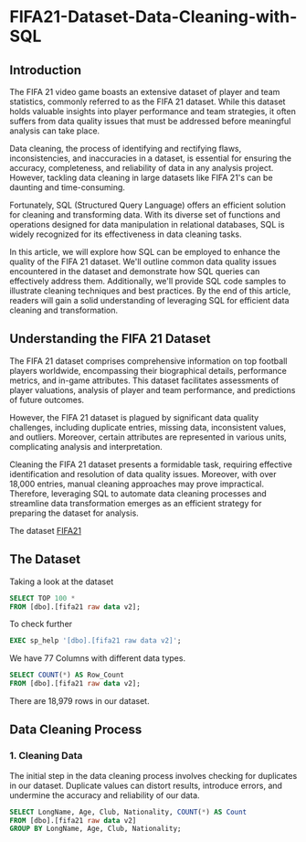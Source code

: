 # FIFA21-Dataset-Data-Cleaning-with-SQL

## Introduction

The FIFA 21 video game boasts an extensive dataset of player and team statistics, commonly referred to as the FIFA 21 dataset. While this dataset holds valuable insights into player performance and team strategies, it often suffers from data quality issues that must be addressed before meaningful analysis can take place.

Data cleaning, the process of identifying and rectifying flaws, inconsistencies, and inaccuracies in a dataset, is essential for ensuring the accuracy, completeness, and reliability of data in any analysis project. However, tackling data cleaning in large datasets like FIFA 21's can be daunting and time-consuming.

Fortunately, SQL (Structured Query Language) offers an efficient solution for cleaning and transforming data. With its diverse set of functions and operations designed for data manipulation in relational databases, SQL is widely recognized for its effectiveness in data cleaning tasks.

In this article, we will explore how SQL can be employed to enhance the quality of the FIFA 21 dataset. We'll outline common data quality issues encountered in the dataset and demonstrate how SQL queries can effectively address them. Additionally, we'll provide SQL code samples to illustrate cleaning techniques and best practices. By the end of this article, readers will gain a solid understanding of leveraging SQL for efficient data cleaning and transformation.

## Understanding the FIFA 21 Dataset

The FIFA 21 dataset comprises comprehensive information on top football players worldwide, encompassing their biographical details, performance metrics, and in-game attributes. This dataset facilitates assessments of player valuations, analysis of player and team performance, and predictions of future outcomes.

However, the FIFA 21 dataset is plagued by significant data quality challenges, including duplicate entries, missing data, inconsistent values, and outliers. Moreover, certain attributes are represented in various units, complicating analysis and interpretation.

Cleaning the FIFA 21 dataset presents a formidable task, requiring effective identification and resolution of data quality issues. Moreover, with over 18,000 entries, manual cleaning approaches may prove impractical. Therefore, leveraging SQL to automate data cleaning processes and streamline data transformation emerges as an efficient strategy for preparing the dataset for analysis.

The dataset [FIFA21](https://www.kaggle.com/datasets/yagunnersya/fifa-21-messy-raw-dataset-for-cleaning-exploring)

## The Dataset
Taking a look at the dataset

```sql
SELECT TOP 100 *
FROM [dbo].[fifa21 raw data v2];
```
To check further
```sql
EXEC sp_help '[dbo].[fifa21 raw data v2]';
```
We have 77 Columns with different data types.
```sql
SELECT COUNT(*) AS Row_Count
FROM [dbo].[fifa21 raw data v2];
```
There are 18,979 rows in our dataset.

## Data Cleaning Process
### 1. Cleaning Data
The initial step in the data cleaning process involves checking for duplicates in our dataset. Duplicate values can distort results, introduce errors, and undermine the accuracy and reliability of our data.
```sql
SELECT LongName, Age, Club, Nationality, COUNT(*) AS Count
FROM [dbo].[fifa21 raw data v2]
GROUP BY LongName, Age, Club, Nationality;
```
